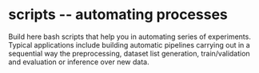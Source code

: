 # scripts -- automating processes

Build here bash scripts that help you in automating series of experiments.
Typical applications include building automatic pipelines carrying out in a sequential way the preprocessing, dataset list generation, train/validation and evaluation or inference over new data.